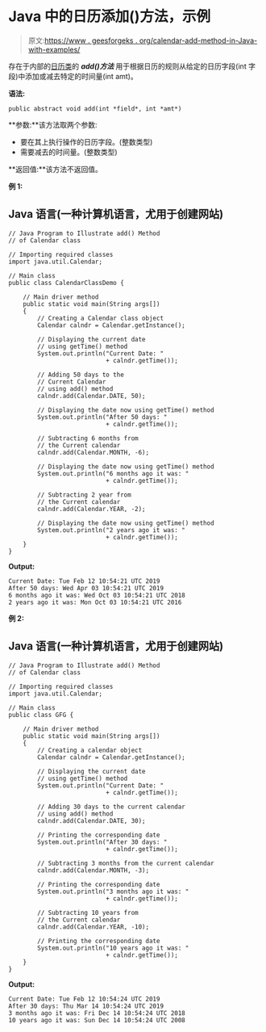 # Java 中的日历添加()方法，示例

> 原文:[https://www . geesforgeks . org/calendar-add-method-in-Java-with-examples/](https://www.geeksforgeeks.org/calendar-add-method-in-java-with-examples/)

存在于内部的[日历类](https://www.geeksforgeeks.org/calendar-class-in-java-with-examples/)的 ***add()方法*** 用于根据日历的规则从给定的日历字段(int 字段)中添加或减去特定的时间量(int amt)。

**语法:**

```
public abstract void add(int *field*, int *amt*)
```

**参数:**该方法取两个参数:

*   要在其上执行操作的日历字段。(整数类型)
*   需要减去的时间量。(整数类型)

**返回值:**该方法不返回值。

**例 1:**

## Java 语言(一种计算机语言，尤用于创建网站)

```
// Java Program to Illustrate add() Method
// of Calendar class

// Importing required classes
import java.util.Calendar;

// Main class
public class CalendarClassDemo {

    // Main driver method
    public static void main(String args[])
    {
        // Creating a Calendar class object
        Calendar calndr = Calendar.getInstance();

        // Displaying the current date
        // using getTime() method
        System.out.println("Current Date: "
                           + calndr.getTime());

        // Adding 50 days to the
        // Current Calendar
        // using add() method
        calndr.add(Calendar.DATE, 50);

        // Displaying the date now using getTime() method
        System.out.println("After 50 days: "
                           + calndr.getTime());

        // Subtracting 6 months from
        // the Current calendar
        calndr.add(Calendar.MONTH, -6);

        // Displaying the date now using getTime() method
        System.out.println("6 months ago it was: "
                           + calndr.getTime());

        // Subtracting 2 year from
        // the Current calendar
        calndr.add(Calendar.YEAR, -2);

        // Displaying the date now using getTime() method
        System.out.println("2 years ago it was: "
                           + calndr.getTime());
    }
}
```

**Output:** 

```
Current Date: Tue Feb 12 10:54:21 UTC 2019
After 50 days: Wed Apr 03 10:54:21 UTC 2019
6 months ago it was: Wed Oct 03 10:54:21 UTC 2018
2 years ago it was: Mon Oct 03 10:54:21 UTC 2016
```

**例 2:**

## Java 语言(一种计算机语言，尤用于创建网站)

```
// Java Program to Illustrate add() Method
// of Calendar class

// Importing required classes
import java.util.Calendar;

// Main class
public class GFG {

    // Main driver method
    public static void main(String args[])
    {
        // Creating a calendar object
        Calendar calndr = Calendar.getInstance();

        // Displaying the current date
        // using getTime() method
        System.out.println("Current Date: "
                           + calndr.getTime());

        // Adding 30 days to the current calendar
        // using add() method
        calndr.add(Calendar.DATE, 30);

        // Printing the corresponding date
        System.out.println("After 30 days: "
                           + calndr.getTime());

        // Subtracting 3 months from the current calendar
        calndr.add(Calendar.MONTH, -3);

        // Printing the corresponding date
        System.out.println("3 months ago it was: "
                           + calndr.getTime());

        // Subtracting 10 years from
        // the Current calendar
        calndr.add(Calendar.YEAR, -10);

        // Printing the corresponding date
        System.out.println("10 years ago it was: "
                           + calndr.getTime());
    }
}
```

**Output:** 

```
Current Date: Tue Feb 12 10:54:24 UTC 2019
After 30 days: Thu Mar 14 10:54:24 UTC 2019
3 months ago it was: Fri Dec 14 10:54:24 UTC 2018
10 years ago it was: Sun Dec 14 10:54:24 UTC 2008
```